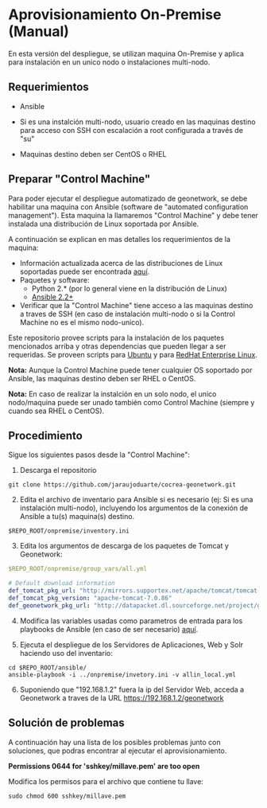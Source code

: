 
# Aprovisionamiento On-Premise (Manual)

En esta versión del despliegue, se utilizan maquina On-Premise y aplica para instalación en un unico nodo o instalaciones multi-nodo.

## Requerimientos

* Ansible

* Si es una instalción multi-nodo, usuario creado en las maquinas destino para acceso con SSH con escalación a root configurada a través de "su"

* Maquinas destino deben ser CentOS o RHEL


## Preparar "Control Machine"

Para poder ejecutar el despliegue automatizado de geonetwork, se debe habilitar una maquina con Ansible (software de "automated configuration management"). Esta maquina la llamaremos "Control Machine" y debe tener instalada una distribución de Linux soportada por Ansible.


A continuación se explican en mas detalles los requerimientos de la maquina:

* Información actualizada acerca de las distribuciones de Linux soportadas puede ser encontrada [aquí](http://docs.ansible.com/ansible/intro_installation.html#control-machine-requirements).
* Paquetes y software:
  * Python 2.* (por lo general viene en la distribución de Linux)
  * [Ansible 2.2+](http://docs.ansible.com/ansible/intro_installation.html)
* Verificar que la "Control Machine" tiene acceso a las maquinas destino a traves de SSH (en caso de instalación multi-nodo o si la Control Machine no es el mismo nodo-unico).

Este repositorio provee scripts para la instalación de los paquetes mencionados arriba y otras dependencias que pueden llegar a ser requeridas. Se proveen scripts para [Ubuntu](../scripts/prepare-provisioner-ubuntu.sh) y para [RedHat Enterprise Linux](../scripts/prepare-provisioner-rhel.sh).

**Nota:** Aunque la Control Machine puede tener cualquier OS soportado por Ansible, las maquinas destino deben ser RHEL o CentOS.

**Nota:** En caso de realizar la instalción en un solo nodo, el unico nodo/maquina puede ser unado también como Control Machine (siempre y cuando sea RHEL o CentOS).

## Procedimiento

Sigue los siguientes pasos desde la "Control Machine":

1. Descarga el repositorio
```shell
git clone https://github.com/jaraujoduarte/cocrea-geonetwork.git
```

2. Edita el archivo de inventario para Ansible si es necesario (ej: Si es una instalación multi-nodo), incluyendo los argumentos de la conexión de Ansible a tu(s) maquina(s) destino.
```shell
$REPO_ROOT/onpremise/inventory.ini
```

3. Edita los argumentos de descarga de los paquetes de Tomcat y Geonetwork:
```yaml
$REPO_ROOT/onpremise/group_vars/all.yml

# Default download information
def_tomcat_pkg_url: "http://mirrors.supportex.net/apache/tomcat/tomcat-7/v7.0.86/bin/apache-tomcat-7.0.86.tar.gz"
def_tomcat_pkg_version: "apache-tomcat-7.0.86"
def_geonetwork_pkg_url: "http://datapacket.dl.sourceforge.net/project/geonetwork/GeoNetwork_opensource/v3.4.2/geonetwork.war"
```

4. Modifica las variables usadas como parametros de entrada para los playbooks de Ansible (en caso de ser necesario) [aquí](modifications.md).

5. Ejecuta el despliegue de los Servidores de Aplicaciones, Web y Solr haciendo uso del inventario:
```shell
cd $REPO_ROOT/ansible/
ansible-playbook -i ../onpremise/invetory.ini -v allin_local.yml
```

6. Suponiendo que "192.168.1.2" fuera la ip del Servidor Web, acceda a Geonetwork a traves de la URL https://192.168.1.2/geonetwork

## Solución de problemas
A continuación hay una lista de los posibles problemas junto con soluciones, que podras encontrar al ejecutar el aprovisionamiento.

__Permissions 0644 for 'sshkey/millave.pem' are too open__

Modifica los permisos para el archivo que contiene tu llave:

```shell
sudo chmod 600 sshkey/millave.pem
```